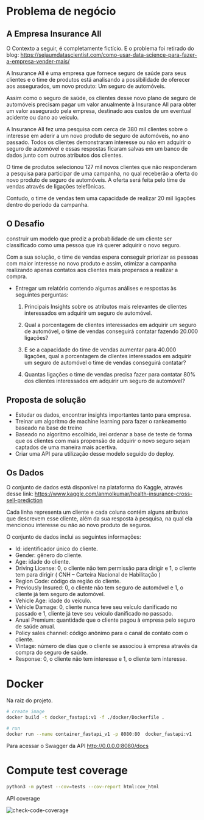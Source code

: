 # Problema de negócio

## A Empresa Insurance All

O Contexto a seguir, é completamente fictício. E o problema foi retirado do blog: https://sejaumdatascientist.com/como-usar-data-science-para-fazer-a-empresa-vender-mais/

A Insurance All é uma empresa que fornece seguro de saúde para seus clientes e o time de produtos está analisando a possibilidade de oferecer aos assegurados, um novo produto: Um seguro de automóveis.

Assim como o seguro de saúde, os clientes desse novo plano de seguro de automóveis precisam pagar um valor anualmente à Insurance All para obter um valor assegurado pela empresa, destinado aos custos de um eventual acidente ou dano ao veículo.

A Insurance All fez uma pesquisa com cerca de 380 mil clientes sobre o interesse em aderir a um novo produto de seguro de automóveis, no ano passado. Todos os clientes demonstraram interesse ou não em adquirir o seguro de automóvel e essas respostas ficaram salvas em um banco de dados junto com outros atributos dos clientes.

O time de produtos selecionou 127 mil novos clientes que não responderam a pesquisa para participar de uma campanha, no qual receberão a oferta do novo produto de seguro de automóveis. A oferta será feita pelo time de vendas através de ligações telefônicas.

Contudo, o time de vendas tem uma capacidade de realizar 20 mil ligações dentro do período da campanha.

## O Desafio

construir um modelo que prediz a probabilidade de um cliente ser classificado como uma pessoa que irá querer adquirir o novo seguro.

Com a sua solução, o time de vendas espera conseguir priorizar as pessoas com maior interesse no novo produto e assim, otimizar a campanha realizando apenas contatos aos clientes mais propensos a realizar a compra.

- Entregar um relatório contendo algumas análises e respostas às seguintes perguntas:

    1. Principais Insights sobre os atributos mais relevantes de clientes interessados em adquirir um seguro de automóvel.

    2. Qual a porcentagem de clientes interessados em adquirir um seguro de automóvel, o time de vendas conseguirá contatar fazendo 20.000 ligações?

    3. E se a capacidade do time de vendas aumentar para 40.000 ligações, qual a porcentagem de clientes interessados em adquirir um seguro de automóvel o time de vendas conseguirá contatar?

    4. Quantas ligações o time de vendas precisa fazer para contatar 80% dos clientes interessados em adquirir um seguro de automóvel?

## Proposta de solução

- Estudar os dados, encontrar insights importantes tanto para empresa.
- Treinar um algoritmo de machine learning para fazer o rankeamento baseado na base de treino
- Baseado no algoritmo escolhido, irei ordenar a base de teste de forma que os clientes com mais propensão de adquirir o novo seguro sejam captados de uma maneira mais acertiva.
 - Criar uma API para utilização desse modelo seguido do deploy.

## Os Dados

O conjunto de dados está disponível na plataforma do Kaggle, através desse link: https://www.kaggle.com/anmolkumar/health-insurance-cross-sell-prediction

Cada linha representa um cliente e cada coluna contém alguns atributos que descrevem esse cliente, além da sua resposta à pesquisa, na qual ela mencionou interesse ou não ao novo produto de seguros.

O conjunto de dados inclui as seguintes informações:

- Id: identificador único do cliente.
- Gender: gênero do cliente.
- Age: idade do cliente.
- Driving License: 0, o cliente não tem permissão para dirigir e 1, o cliente tem para dirigir ( CNH – Carteira Nacional de Habilitação )
- Region Code: código da região do cliente.
- Previously Insured: 0, o cliente não tem seguro de automóvel e 1, o cliente já tem seguro de automóvel.
- Vehicle Age: idade do veículo.
- Vehicle Damage: 0, cliente nunca teve seu veículo danificado no passado e 1, cliente já teve seu veículo danificado no passado.
- Anual Premium: quantidade que o cliente pagou à empresa pelo seguro de saúde anual.
- Policy sales channel: código anônimo para o canal de contato com o cliente.
- Vintage: número de dias que o cliente se associou à empresa através da compra do seguro de saúde.
- Response: 0, o cliente não tem interesse e 1, o cliente tem interesse.


# Docker
Na raiz do projeto.
```sh
# create image
docker build -t docker_fastapi:v1 -f ./docker/Dockerfile .

# run
docker run --name container_fastapi_v1 -p 8080:80  docker_fastapi:v1
```
Para acessar o Swagger da API http://0.0.0.0:8080/docs

# Compute test coverage
```sh
python3 -m pytest --cov=tests --cov-report html:cov_html
```

API coverage

![check-code-coverage](https://img.shields.io/badge/code--coverage-97%25-brightgreen)